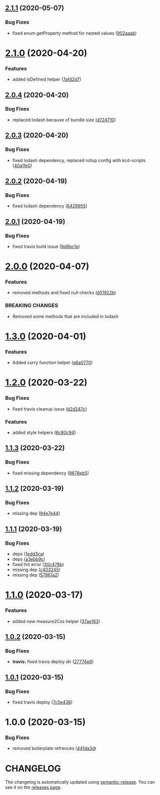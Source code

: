 ## [2.1.1](https://github.com/nejcm/js-helpers/compare/v2.1.0...v2.1.1) (2020-05-07)


### Bug Fixes

* fixed enum getProperty method for nested values ([902aaab](https://github.com/nejcm/js-helpers/commit/902aaab584ffc69cf08c0f423500e18e143f55d0))

# [2.1.0](https://github.com/nejcm/js-helpers/compare/v2.0.4...v2.1.0) (2020-04-20)


### Features

* added isDefined helper ([7afd2d7](https://github.com/nejcm/js-helpers/commit/7afd2d7e88190985f8926c29c74c0b7616510a6c))

## [2.0.4](https://github.com/nejcm/js-helpers/compare/v2.0.3...v2.0.4) (2020-04-20)


### Bug Fixes

* replaced lodash because of bundle size ([d724710](https://github.com/nejcm/js-helpers/commit/d724710eb7dad638cf5c359acf81900ad94a52e3))

## [2.0.3](https://github.com/nejcm/js-helpers/compare/v2.0.2...v2.0.3) (2020-04-20)


### Bug Fixes

* fixed lodash dependency, replaced rollup config with kcd-scripts ([40a1fe0](https://github.com/nejcm/js-helpers/commit/40a1fe022a1126e4062b3b94f40d319b159a7393))

## [2.0.2](https://github.com/nejcm/js-helpers/compare/v2.0.1...v2.0.2) (2020-04-19)


### Bug Fixes

* fixed lodash dependency ([6429955](https://github.com/nejcm/js-helpers/commit/6429955607a11d91ce8fc1b085a537bbe754e601))

## [2.0.1](https://github.com/nejcm/js-helpers/compare/v2.0.0...v2.0.1) (2020-04-19)


### Bug Fixes

* fixed travis build issue ([9d9bc1e](https://github.com/nejcm/js-helpers/commit/9d9bc1e3310288ceac6c9d5f9ba75b6cba909116))

# [2.0.0](https://github.com/nejcm/js-helpers/compare/v1.3.0...v2.0.0) (2020-04-07)


### Features

* removed methods and fixed null checks ([d51922b](https://github.com/nejcm/js-helpers/commit/d51922b2931836fdef81d69be52769a908aca069))


### BREAKING CHANGES

* Removed some methods that are included in lodash

# [1.3.0](https://github.com/nejcm/js-helpers/compare/v1.2.0...v1.3.0) (2020-04-01)


### Features

* Added curry function helper ([a6a0770](https://github.com/nejcm/js-helpers/commit/a6a0770c143410544026d0a405fac66f3d448f5e))

# [1.2.0](https://github.com/nejcm/js-helpers/compare/v1.1.3...v1.2.0) (2020-03-22)


### Bug Fixes

* fixed travis cleanup issue ([d2d247c](https://github.com/nejcm/js-helpers/commit/d2d247c5d6de22a96ed4587ddee8fc686fe594ea))


### Features

* added style helpers ([6c80c94](https://github.com/nejcm/js-helpers/commit/6c80c94c62d868dacd1acb637ca52ee7156df9ff))

## [1.1.3](https://github.com/nejcm/js-helpers/compare/v1.1.2...v1.1.3) (2020-03-22)


### Bug Fixes

* fixed missing dependency ([8678eb5](https://github.com/nejcm/js-helpers/commit/8678eb5315e985a5fb3bcdc446c727dbcfcc1848))

## [1.1.2](https://github.com/nejcm/js-helpers/compare/v1.1.1...v1.1.2) (2020-03-19)


### Bug Fixes

* missing dep ([94e7e44](https://github.com/nejcm/js-helpers/commit/94e7e443db735879b2a8ad183b8cf82fd0cc421d))

## [1.1.1](https://github.com/nejcm/js-helpers/compare/v1.1.0...v1.1.1) (2020-03-19)


### Bug Fixes

* deps ([1edd3ca](https://github.com/nejcm/js-helpers/commit/1edd3ca2e29f1456767bb931b9e02f38e33d4e39))
* deps ([a3ebb9c](https://github.com/nejcm/js-helpers/commit/a3ebb9c16d2767d580df5729d160168bd97bbfb2))
* fixed lint error ([30c478b](https://github.com/nejcm/js-helpers/commit/30c478bfdf1e8e4e20cf9c45e5d5db60cd4383a2))
* missing dep ([c403245](https://github.com/nejcm/js-helpers/commit/c4032453908b342352d4939430f411cb417711c1))
* missing dep ([57961a2](https://github.com/nejcm/js-helpers/commit/57961a29d212f7d03e9b2467f495244c648284d9))

# [1.1.0](https://github.com/nejcm/js-helpers/compare/v1.0.2...v1.1.0) (2020-03-17)


### Features

* added new measure2Css helper ([37ae163](https://github.com/nejcm/js-helpers/commit/37ae163056e2ce9dbe8937aca03cbaa5db589260))

## [1.0.2](https://github.com/nejcm/js-helpers/compare/v1.0.1...v1.0.2) (2020-03-15)


### Bug Fixes

* **travis:** fixed travis deploy dir ([27774e8](https://github.com/nejcm/js-helpers/commit/27774e8cf712137f82051b231f44bcc3faf3120a))

## [1.0.1](https://github.com/nejcm/js-helpers/compare/v1.0.0...v1.0.1) (2020-03-15)


### Bug Fixes

* fixed travis deploy ([7c5e436](https://github.com/nejcm/js-helpers/commit/7c5e436a46121ef2adb6ef2122fa7818fbfe1c1b))

# 1.0.0 (2020-03-15)


### Bug Fixes

* removed boilerplate refrences ([441da3d](https://github.com/nejcm/js-helpers/commit/441da3d39bf98a1b095797f70efc2ec77582ca29))

# CHANGELOG

The changelog is automatically updated using
[semantic-release](https://github.com/semantic-release/semantic-release). You
can see it on the [releases page](../../releases).
